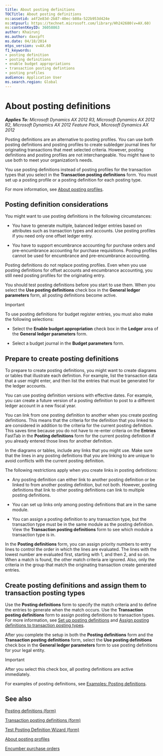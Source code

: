 ```yaml
---
title: About posting definitions
TOCTitle: About posting definitions
ms:assetid: a4f2e83d-2b87-40ec-b80a-522b953d424e
ms:mtpsurl: https://technet.microsoft.com/library/Hh242680(v=AX.60)
ms:contentKeyID: 36058863
author: Khairunj
ms.author: daxcpft
ms.date: 04/18/2014
mtps_version: v=AX.60
f1_keywords:
- posting definition
- posting definitions
- enable budget appropriations
- transaction posting defintions
- posting profiles
audience: Application User
ms.search.region: Global
---
```


# About posting definitions 


_**Applies To:** Microsoft Dynamics AX 2012 R3, Microsoft Dynamics AX 2012 R2, Microsoft Dynamics AX 2012 Feature Pack, Microsoft Dynamics AX 2012_

Posting definitions are an alternative to posting profiles. You can use both posting definitions and posting profiles to create subledger journal lines for originating transactions that meet selected criteria. However, posting definitions and posting profiles are not interchangeable. You might have to use both to meet your organization’s needs.

You use posting definitions instead of posting profiles for the transaction types that you select in the **Transaction posting definitions** form. You must set up a posting profile or a posting definition for each posting type.

For more information, see [About posting profiles](about-posting-profiles.md).

## Posting definition considerations

You might want to use posting definitions in the following circumstances:

  - You have to generate multiple, balanced ledger entries based on attributes such as transaction types and accounts. Use posting profiles if you need only one offset ledger entry.

  - You have to support encumbrance accounting for purchase orders and pre-encumbrance accounting for purchase requisitions. Posting profiles cannot be used for encumbrance and pre-encumbrance accounting.

Posting definitions do not replace posting profiles. Even when you use posting definitions for offset accounts and encumbrance accounting, you still need posting profiles for the originating entry.

You should test posting definitions before you start to use them. When you select the **Use posting definitions** check box in the **General ledger parameters** form, all posting definitions become active.


> [!IMPORTANT]
> <P>To use posting definitions for budget register entries, you must also make the following selections:</P>
> <UL>
> <LI>
> <P>Select the <STRONG>Enable budget appropriation</STRONG> check box in the <STRONG>Ledger</STRONG> area of the <STRONG>General ledger parameters</STRONG> form.</P>
> <LI>
> <P>Select a budget journal in the <STRONG>Budget parameters</STRONG> form.</P></LI></UL>



## Prepare to create posting definitions

To prepare to create posting definitions, you might want to create diagrams or tables that illustrate each definition. For example, list the transaction data that a user might enter, and then list the entries that must be generated for the ledger accounts.

You can use posting definition versions with effective dates. For example, you can create a future version of a posting definition to post to a different ledger account in a new fiscal year.

You can link from one posting definition to another when you create posting definitions. This means that the criteria for the definition that you linked to are considered in addition to the criteria for the current posting definition. This saves time because you do not have to re-enter criteria on the **Entries** FastTab in the **Posting definitions** form for the current posting definition if you already entered those lines for another definition.

In the diagrams or tables, include any links that you might use. Make sure that the lines in any posting definitions that you are linking to are unique to avoid conflicts with the current posting definition.

The following restrictions apply when you create links in posting definitions:

  - Any posting definition can either link to another posting definition or be linked to from another posting definition, but not both. However, posting definitions that link to other posting definitions can link to multiple posting definitions.

  - You can set up links only among posting definitions that are in the same module.

  - You can assign a posting definition to any transaction type, but the transaction type must be in the same module as the posting definition. View the **Transaction posting definitions** form to see which module a transaction type is in.

In the **Posting definitions** form, you can assign priority numbers to entry lines to control the order in which the lines are evaluated. The lines with the lowest number are evaluated first, starting with 1, and then 2, and so on. When a match is found, the other match criteria are ignored. Also, only the criteria in the group that match the originating transaction create generated entries.

## Create posting definitions and assign them to transaction posting types

Use the **Posting definitions** form to specify the match criteria and to define the entries to generate when the match occurs. Use the **Transaction posting definitions** form to assign posting definitions to transaction types. For more information, see [Set up posting definitions](set-up-posting-definitions.md) and [Assign posting definitions to transaction posting types](assign-posting-definitions-to-transaction-posting-types.md).

After you complete the setup in both the **Posting definitions** form and the **Transaction posting definitions** form, select the **Use posting definitions** check box in the **General ledger parameters** form to use posting definitions for your legal entity.


> [!IMPORTANT]
> <P>After you select this check box, all posting definitions are active immediately.</P>



For examples of posting definitions, see [Examples: Posting definitions](examples-posting-definitions.md).

## See also

[Posting definitions (form)](https://technet.microsoft.com/library/hh227607\(v=ax.60\))

[Transaction posting definitions (form)](https://technet.microsoft.com/library/hh242550\(v=ax.60\))

[Test Posting Definition Wizard (form)](https://technet.microsoft.com/library/hh227669\(v=ax.60\))

[About posting profiles](about-posting-profiles.md)

[Encumber purchase orders](encumber-purchase-orders.md)

  


